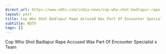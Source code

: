 ```yaml
---
direct_url: https://www.ndtv.com/india-news/cop-who-shot-badlapur-rape-accused-was-part-of-this-encounter-specialists-team-6635923
layout: post
title: Cop Who Shot Badlapur Rape Accused Was Part Of Encounter Specialist s Team
subtitle: NDTV
tags: []
---
```


Cop Who Shot Badlapur Rape Accused Was Part Of Encounter Specialist s Team
